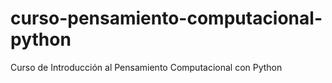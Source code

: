 # curso-pensamiento-computacional-python
Curso de Introducción al Pensamiento Computacional con Python
